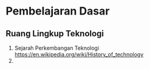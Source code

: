 # Pembelajaran Dasar

## **Ruang Lingkup Teknologi**

1. Sejarah Perkembangan Teknologi https://en.wikipedia.org/wiki/History_of_technology
2.

